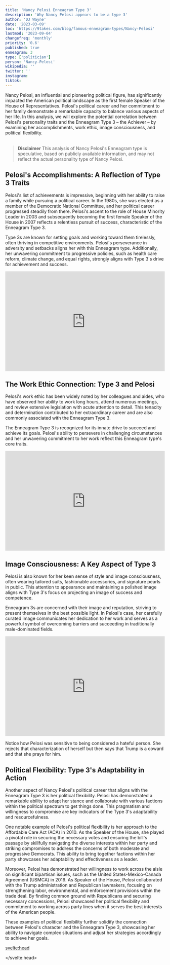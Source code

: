 ```yaml
---
title: 'Nancy Pelosi Enneagram Type 3'
description: 'Why Nancy Pelosi appears to be a type 3'
author: 'DJ Wayne'
date: '2023-03-09'
loc: 'https://9takes.com/blog/famous-enneagram-types/Nancy-Pelosi'
lastmod: '2023-09-04'
changefreq: 'monthly'
priority: '0.6'
published: true
enneagram: 3
type: ['politician']
person: 'Nancy-Pelosi'
wikipedia: ''
twitter: ''
instagram:
tiktok:
---
```


<script>
	import  PopCard  from "../../../lib/components/atoms/PopCard.svelte";
</script>

<p class="firstLetter">Nancy Pelosi, an influential and pioneering political figure, has significantly impacted the American political landscape as the first female Speaker of the House of Representatives. Pelosi's political career and her commitment to her family demonstrate a remarkable capacity to balance various aspects of her life. In this analysis, we will explore the potential correlation between Pelosi's personality traits and the Enneagram Type 3 – the Achiever – by examining her accomplishments, work ethic, image consciousness, and political flexibility.</p>

<div
	style="display: flex;
    justify-content: center;
    margin: 1rem 0;
	"
>
	<PopCard
		image={`/types/3s/${'Nancy-Pelosi'}.webp`}
		showIcon={false}
		enneagramType="3"
		displayText="Nancy Pelosi"
		subtext=""
	/>
</div>

> **Disclaimer** This analysis of Nancy Pelosi's Enneagram type is speculative, based on publicly available information, and may not reflect the actual personality type of Nancy Pelosi.

## Pelosi's Accomplishments: A Reflection of Type 3 Traits

Pelosi's list of achievements is impressive, beginning with her ability to raise a family while pursuing a political career. In the 1980s, she was elected as a member of the Democratic National Committee, and her political career progressed steadily from there. Pelosi's ascent to the role of House Minority Leader in 2003 and subsequently becoming the first female Speaker of the House in 2007 reflects a relentless pursuit of success, characteristic of the Enneagram Type 3.

Type 3s are known for setting goals and working toward them tirelessly, often thriving in competitive environments. Pelosi's perseverance in adversity and setbacks aligns her with this Enneagram type. Additionally, her unwavering commitment to progressive policies, such as health care reform, climate change, and equal rights, strongly aligns with Type 3's drive for achievement and success.

<div class="iframe-container">
<iframe width="100%" height="315" src="https://www.youtube.com/embed/c9_f_AgxfoE?start=195" title="Pelosi's daughter describing growing up" frameborder="0" allow="accelerometer; autoplay; clipboard-write; encrypted-media; gyroscope; picture-in-picture; web-share" allowfullscreen></iframe>
</div>

## The Work Ethic Connection: Type 3 and Pelosi

Pelosi's work ethic has been widely noted by her colleagues and aides, who have observed her ability to work long hours, attend numerous meetings, and review extensive legislation with acute attention to detail. This tenacity and determination contributed to her extraordinary career and are also commonly associated with the Enneagram Type 3.

The Enneagram Type 3 is recognized for its innate drive to succeed and achieve its goals. Pelosi's ability to persevere in challenging circumstances and her unwavering commitment to her work reflect this Enneagram type's core traits.

<div class="iframe-container">
<iframe width="100%" height="315" src="https://www.youtube.com/embed/1aOaIY3hXJQ?start=503" title="Pelosi's work ethic described" frameborder="0" allow="accelerometer; autoplay; clipboard-write; encrypted-media; gyroscope; picture-in-picture; web-share" allowfullscreen></iframe>
</div>

## Image Consciousness: A Key Aspect of Type 3

Pelosi is also known for her keen sense of style and image consciousness, often wearing tailored suits, fashionable accessories, and signature pearls in public. This attention to appearance and maintaining a polished image aligns with Type 3's focus on projecting an image of success and competence.

Enneagram 3s are concerned with their image and reputation, striving to present themselves in the best possible light. In Pelosi's case, her carefully curated image communicates her dedication to her work and serves as a powerful symbol of overcoming barriers and succeeding in traditionally male-dominated fields.

<div class="iframe-container">
<iframe width="100%" height="315" src="https://www.youtube.com/embed/ar0yjBm2HTU" title="Pelosi's response to criticism" frameborder="0" allow="accelerometer; autoplay; clipboard-write; encrypted-media; gyroscope; picture-in-picture; web-share" allowfullscreen></iframe>
</div>

Notice how Pelosi was sensitive to being considered a hateful person. She rejects that characterization of herself but then says that Trump is a coward and that she prays for him.

## Political Flexibility: Type 3's Adaptability in Action

Another aspect of Nancy Pelosi's political career that aligns with the Enneagram Type 3 is her political flexibility. Pelosi has demonstrated a remarkable ability to adapt her stance and collaborate with various factions within the political spectrum to get things done. This pragmatism and willingness to compromise are key indicators of the Type 3's adaptability and resourcefulness.

One notable example of Pelosi's political flexibility is her approach to the Affordable Care Act (ACA) in 2010. As the Speaker of the House, she played a pivotal role in securing the necessary votes and ensuring the bill's passage by skillfully navigating the diverse interests within her party and striking compromises to address the concerns of both moderate and progressive Democrats. This ability to bring together factions within her party showcases her adaptability and effectiveness as a leader.

Moreover, Pelosi has demonstrated her willingness to work across the aisle on significant bipartisan issues, such as the United States-Mexico-Canada Agreement (USMCA) in 2019. As Speaker of the House, Pelosi collaborated with the Trump administration and Republican lawmakers, focusing on strengthening labor, environmental, and enforcement provisions within the trade deal. By finding common ground with Republicans and securing necessary concessions, Pelosi showcased her political flexibility and commitment to working across party lines when it serves the best interests of the American people.

These examples of political flexibility further solidify the connection between Pelosi's character and the Enneagram Type 3, showcasing her ability to navigate complex situations and adjust her strategies accordingly to achieve her goals.

<svelte:head>

<script type="application/ld+json">{
  "@context": "http://schema.org",
  "@type": "Article",
  "mainEntityOfPage": {
    "@type": "WebPage",
    "@id": "https://9takes.com/blog/famous-enneagram-types/Nancy-Pelosi"
  },
  "headline": "Nancy Pelosi: An Enneagram Type 3 Achiever",
  "image": {
    "@type": "ImageObject",
    "url": "https://9takes.com/types/3s/Nancy-Pelosi.webp",
    "height": 800,
    "width": 1200
  },
  "datePublished": "2023-03-10",
  "dateModified": "2023-09-04",
  "creator": {
        "@type": "Person",
        "name": "DJ Wayne",
        "sameAs": ["https://www.instagram.com/djwayne3/", "https://www.youtube.com/@djwayne3", "https://www.linkedin.com/in/davidtwayne/", "https://twitter.com/djwayne3"
        ]
      },
      "author": {
    "@type": "Person",
    "name": "DJ Wayne",
    "sameAs": ["https://www.instagram.com/djwayne3/", "https://www.youtube.com/@djwayne3", "https://www.linkedin.com/in/davidtwayne/", "https://twitter.com/djwayne3"
        ]
  },
  "publisher": {
        "@type": "Organization",
        "sameAs": ["https://www.instagram.com/9takesdotcom/", "https://twitter.com/9takesdotcom"],
        "logo": {
          "@type": "ImageObject",
          "url": "https://9takes.com/brand/darkRubix.png"
        },
        "name": "9takes"
      },
  "mentions": {
    "@type": "Person",
    "name": "Nancy Pelosi",
    "sameAs": [
      "https://en.wikipedia.org/wiki/Nancy_Pelosi",
      "https://pelosi.house.gov/",
      "https://twitter.com/SpeakerPelosi"
    ]
  },
  "description": "Explore Nancy Pelosi's character traits and political career through the lens of the Enneagram Type 3 as we delve into her accomplishments, work ethic, image consciousness, and political flexibility, shedding light on the qualities that have made her a groundbreaking political figure.",
  "articleBody": "Nancy Pelosi, an influential and pioneering political figure, has significantly impacted the American political landscape as the first female Speaker of the House of Representatives. Pelosi's political career and her commitment to her family demonstrate a remarkable capacity to balance various aspects of her life. In this analysis, we will explore the potential correlation between Pelosi's personality traits and the Enneagram Type 3 – the Achiever – by examining her accomplishments, work ethic, image consciousness, and political flexibility."
}

</script>

</svelte:head>

